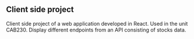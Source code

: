 ## Client side project

Client side project of a web application developed in React. Used in the unit CAB230. 
Display different endpoints from an API consisting of stocks data.
